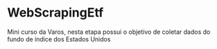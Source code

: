 # WebScrapingEtf
Mini curso da Varos, nesta etapa possui o objetivo de coletar dados do fundo de índice dos Estados Unidos

